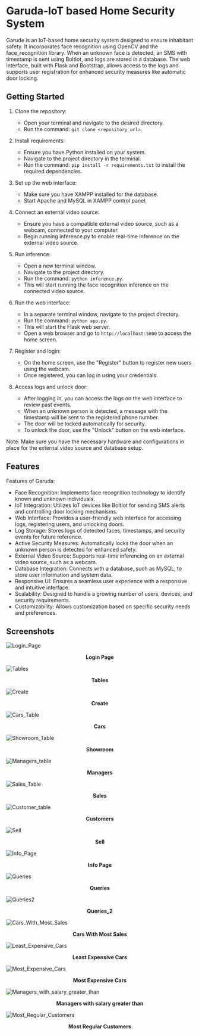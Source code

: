 # Garuda‐IoT based Home Security System

Garude is an IoT-based home security system designed to ensure inhabitant safety. It incorporates face recognition using OpenCV and the face_recognition library. When an unknown face is detected, an SMS with timestamp is sent using BoltIot, and logs are stored in a database. The web interface, built with Flask and Bootstrap, allows access to the logs and supports user registration for enhanced security measures like automatic door locking.

## Getting Started

1. Clone the repository:

   - Open your terminal and navigate to the desired directory.
   - Run the command: `git clone <repository_url>`.

2. Install requirements:

   - Ensure you have Python installed on your system.
   - Navigate to the project directory in the terminal.
   - Run the command: `pip install -r requirements.txt` to install the required dependencies.

3. Set up the web interface:

   - Make sure you have XAMPP installed for the database.
   - Start Apache and MySQL in XAMPP control panel.

4. Connect an external video source:

   - Ensure you have a compatible external video source, such as a webcam, connected to your computer.
   - Begin running inference.py to enable real-time inference on the external video source.

5. Run inference:

   - Open a new terminal window.
   - Navigate to the project directory.
   - Run the command: `python inference.py`.
   - This will start running the face recognition inference on the connected video source.

6. Run the web interface:

   - In a separate terminal window, navigate to the project directory.
   - Run the command: `python app.py`.
   - This will start the Flask web server.
   - Open a web browser and go to `http://localhost:5000` to access the home screen.

7. Register and login:

   - On the home screen, use the "Register" button to register new users using the webcam.
   - Once registered, you can log in using your credentials.

8. Access logs and unlock door:

   - After logging in, you can access the logs on the web interface to review past events.
   - When an unknown person is detected, a message with the timestamp will be sent to the registered phone number.
   - The door will be locked automatically for security.
   - To unlock the door, use the "Unlock" button on the web interface.

Note: Make sure you have the necessary hardware and configurations in place for the external video source and database setup.



## Features

Features of Garuda:

- Face Recognition: Implements face recognition technology to identify known and unknown individuals.
- IoT Integration: Utilizes IoT devices like BoltIot for sending SMS alerts and controlling door locking mechanisms.
- Web Interface: Provides a user-friendly web interface for accessing logs, registering users, and unlocking doors.
- Log Storage: Stores logs of detected faces, timestamps, and security events for future reference.
- Active Security Measures: Automatically locks the door when an unknown person is detected for enhanced safety.
- External Video Source: Supports real-time inferencing on an external video source, such as a webcam.
- Database Integration: Connects with a database, such as MySQL, to store user information and system data.
- Responsive UI: Ensures a seamless user experience with a responsive and intuitive interface.
- Scalability: Designed to handle a growing number of users, devices, and security requirements.
- Customizability: Allows customization based on specific security needs and preferences.



## Screenshots

![Login_Page](https://user-images.githubusercontent.com/93508612/217592255-cb885414-3277-42cf-afa6-83d12e3eef3a.png)
<p align="center">
  <strong>Login Page</strong>
</p>

![Tables](https://user-images.githubusercontent.com/93508612/217592292-8bfd2677-a0fe-4772-97fa-32ee5a535f6f.png)
<p align="center">
  <strong>Tables</strong>
</p>

![Create](https://user-images.githubusercontent.com/93508612/217592228-8c0a8c27-d8b5-437d-9706-494603658bec.png)
<p align="center">
  <strong>Create</strong>
</p>

![Cars_Table](https://user-images.githubusercontent.com/93508612/217592211-0678693a-87d6-462d-8e67-ba57021c25a6.png)
<p align="center">
  <strong>Cars</strong>
</p>

![Showroom_Table](https://user-images.githubusercontent.com/93508612/217592290-0dac3abe-22f2-4700-a78f-a36309c6452c.png)
<p align="center">
  <strong>Showroom</strong>
</p>

![Managers_table](https://user-images.githubusercontent.com/93508612/217592260-2bd72372-75f5-4644-9eca-f3991e35eb0f.png)
<p align="center">
  <strong>Managers</strong>
</p>

![Sales_Table](https://user-images.githubusercontent.com/93508612/217592281-4968ef98-e4de-467f-9f1a-c623f27b2c28.png)
<p align="center">
  <strong>Sales</strong>
</p>

![Customer_table](https://user-images.githubusercontent.com/93508612/217592231-a6792184-f856-4fa9-8976-d86868b74664.png)
<p align="center">
  <strong>Customers</strong>
</p>

![Sell](https://user-images.githubusercontent.com/93508612/217592286-b7afa843-655a-4cf6-9c04-f7a064684fb7.jpg)
<p align="center">
  <strong>Sell</strong>
</p>

![Info_Page](https://user-images.githubusercontent.com/93508612/217592247-7ed86a6c-772a-4e1b-8ac6-79c247b730de.jpg)
<p align="center">
  <strong>Info Page</strong>
</p>

![Queries](https://user-images.githubusercontent.com/93508612/217592276-52d2adb6-ab5d-4cf1-9ec0-84df42ab8865.jpg)
<p align="center">
  <strong>Queries</strong>
</p>

![Queries2](https://user-images.githubusercontent.com/93508612/217592279-cbe1973a-ce15-4005-bd35-171fcea6f091.jpg)
<p align="center">
  <strong>Queries_2</strong>
</p>

![Cars_With_Most_Sales](https://user-images.githubusercontent.com/93508612/217592224-fb27310c-6f87-44a5-8e64-9b5e791b4355.png)
<p align="center">
  <strong>Cars With Most Sales</strong>
</p>

![Least_Expensive_Cars](https://user-images.githubusercontent.com/93508612/217592249-4527e750-f3d6-4b01-8e3a-1e5b899c9fe7.png)
<p align="center">
  <strong>Least Expensive Cars</strong>
</p>

![Most_Expensive_Cars](https://user-images.githubusercontent.com/93508612/217592269-840602f3-6ece-455d-a8b5-6c4a451892f7.png)
<p align="center">
  <strong>Most Expensive Cars</strong>
</p>

![Managers_with_salary_greater_than](https://user-images.githubusercontent.com/93508612/217592262-7bd6ce21-72e9-4a3b-8184-6a13e0ca0020.png)
<p align="center">
  <strong>Managers with salary greater than</strong>
</p>

![Most_Regular_Customers](https://user-images.githubusercontent.com/93508612/217592274-238ab8b7-8de0-417c-a880-ff9f47f46ec5.png)
<p align="center">
  <strong>Most Regular Customers</strong>
</p>


